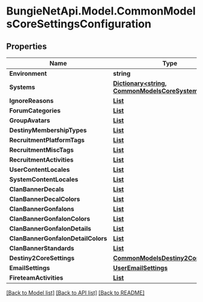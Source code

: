 # BungieNetApi.Model.CommonModelsCoreSettingsConfiguration
## Properties

Name | Type | Description | Notes
------------ | ------------- | ------------- | -------------
**Environment** | **string** |  | [optional] 
**Systems** | [**Dictionary<string, CommonModelsCoreSystem>**](CommonModelsCoreSystem.md) |  | [optional] 
**IgnoreReasons** | [**List<CommonModelsCoreSetting>**](CommonModelsCoreSetting.md) |  | [optional] 
**ForumCategories** | [**List<CommonModelsCoreSetting>**](CommonModelsCoreSetting.md) |  | [optional] 
**GroupAvatars** | [**List<CommonModelsCoreSetting>**](CommonModelsCoreSetting.md) |  | [optional] 
**DestinyMembershipTypes** | [**List<CommonModelsCoreSetting>**](CommonModelsCoreSetting.md) |  | [optional] 
**RecruitmentPlatformTags** | [**List<CommonModelsCoreSetting>**](CommonModelsCoreSetting.md) |  | [optional] 
**RecruitmentMiscTags** | [**List<CommonModelsCoreSetting>**](CommonModelsCoreSetting.md) |  | [optional] 
**RecruitmentActivities** | [**List<CommonModelsCoreSetting>**](CommonModelsCoreSetting.md) |  | [optional] 
**UserContentLocales** | [**List<CommonModelsCoreSetting>**](CommonModelsCoreSetting.md) |  | [optional] 
**SystemContentLocales** | [**List<CommonModelsCoreSetting>**](CommonModelsCoreSetting.md) |  | [optional] 
**ClanBannerDecals** | [**List<CommonModelsCoreSetting>**](CommonModelsCoreSetting.md) |  | [optional] 
**ClanBannerDecalColors** | [**List<CommonModelsCoreSetting>**](CommonModelsCoreSetting.md) |  | [optional] 
**ClanBannerGonfalons** | [**List<CommonModelsCoreSetting>**](CommonModelsCoreSetting.md) |  | [optional] 
**ClanBannerGonfalonColors** | [**List<CommonModelsCoreSetting>**](CommonModelsCoreSetting.md) |  | [optional] 
**ClanBannerGonfalonDetails** | [**List<CommonModelsCoreSetting>**](CommonModelsCoreSetting.md) |  | [optional] 
**ClanBannerGonfalonDetailColors** | [**List<CommonModelsCoreSetting>**](CommonModelsCoreSetting.md) |  | [optional] 
**ClanBannerStandards** | [**List<CommonModelsCoreSetting>**](CommonModelsCoreSetting.md) |  | [optional] 
**Destiny2CoreSettings** | [**CommonModelsDestiny2CoreSettings**](CommonModelsDestiny2CoreSettings.md) |  | [optional] 
**EmailSettings** | [**UserEmailSettings**](UserEmailSettings.md) |  | [optional] 
**FireteamActivities** | [**List<CommonModelsCoreSetting>**](CommonModelsCoreSetting.md) |  | [optional] 

[[Back to Model list]](../README.md#documentation-for-models) [[Back to API list]](../README.md#documentation-for-api-endpoints) [[Back to README]](../README.md)

